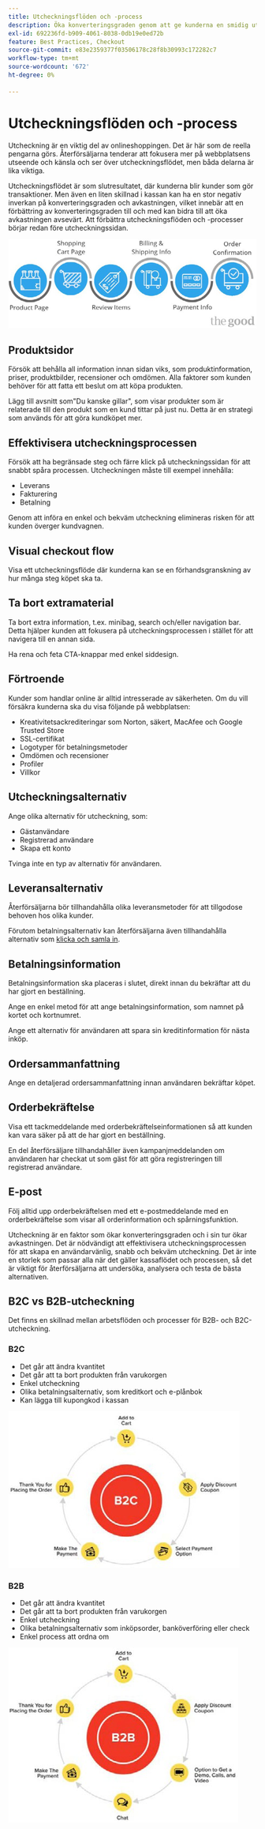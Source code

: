 ```yaml
---
title: Utcheckningsflöden och -process
description: Öka konverteringsgraden genom att ge kunderna en smidig utcheckningsupplevelse.
exl-id: 692236fd-b909-4061-8038-0db19e0ed72b
feature: Best Practices, Checkout
source-git-commit: e83e2359377f03506178c28f8b30993c172282c7
workflow-type: tm+mt
source-wordcount: '672'
ht-degree: 0%

---
```


# Utcheckningsflöden och -process

Utcheckning är en viktig del av onlineshoppingen. Det är här som de reella pengarna görs. Återförsäljarna tenderar att fokusera mer på webbplatsens utseende och känsla och ser över utcheckningsflödet, men båda delarna är lika viktiga.

Utcheckningsflödet är som slutresultatet, där kunderna blir kunder som gör transaktioner. Men även en liten skillnad i kassan kan ha en stor negativ inverkan på konverteringsgraden och avkastningen, vilket innebär att en förbättring av konverteringsgraden till och med kan bidra till att öka avkastningen avsevärt. Att förbättra utcheckningsflöden och -processer börjar redan före utcheckningssidan.

![Utcheckningsprocessflödesdiagram](../../assets/playbooks/checkout-diagram.png)

## Produktsidor

Försök att behålla all information innan sidan viks, som produktinformation, priser, produktbilder, recensioner och omdömen. Alla faktorer som kunden behöver för att fatta ett beslut om att köpa produkten.

Lägg till avsnitt som&quot;Du kanske gillar&quot;, som visar produkter som är relaterade till den produkt som en kund tittar på just nu. Detta är en strategi som används för att göra kundköpet mer.

## Effektivisera utcheckningsprocessen

Försök att ha begränsade steg och färre klick på utcheckningssidan för att snabbt spåra processen. Utcheckningen måste till exempel innehålla:

- Leverans
- Fakturering
- Betalning

Genom att införa en enkel och bekväm utcheckning elimineras risken för att kunden överger kundvagnen.

## Visual checkout flow

Visa ett utcheckningsflöde där kunderna kan se en förhandsgranskning av hur många steg köpet ska ta.

## Ta bort extramaterial

Ta bort extra information, t.ex. minibag, search och/eller navigation bar. Detta hjälper kunden att fokusera på utcheckningsprocessen i stället för att navigera till en annan sida.

Ha rena och feta CTA-knappar med enkel siddesign.

## Förtroende

Kunder som handlar online är alltid intresserade av säkerheten. Om du vill försäkra kunderna ska du visa följande på webbplatsen:

- Kreativitetsackrediteringar som Norton, säkert, MacAfee och Google Trusted Store
- SSL-certifikat
- Logotyper för betalningsmetoder
- Omdömen och recensioner
- Profiler
- Villkor

## Utcheckningsalternativ

Ange olika alternativ för utcheckning, som:

- Gästanvändare
- Registrerad användare
- Skapa ett konto

Tvinga inte en typ av alternativ för användaren.

## Leveransalternativ

Återförsäljarna bör tillhandahålla olika leveransmetoder för att tillgodose behoven hos olika kunder.

Förutom betalningsalternativ kan återförsäljarna även tillhandahålla alternativ som [klicka och samla in](click-collect.md).

## Betalningsinformation

Betalningsinformation ska placeras i slutet, direkt innan du bekräftar att du har gjort en beställning.

Ange en enkel metod för att ange betalningsinformation, som namnet på kortet och kortnumret.

Ange ett alternativ för användaren att spara sin kreditinformation för nästa inköp.

## Ordersammanfattning

Ange en detaljerad ordersammanfattning innan användaren bekräftar köpet.

## Orderbekräftelse

Visa ett tackmeddelande med orderbekräftelseinformationen så att kunden kan vara säker på att de har gjort en beställning.

En del återförsäljare tillhandahåller även kampanjmeddelanden om användaren har checkat ut som gäst för att göra registreringen till registrerad användare.

## E-post

Följ alltid upp orderbekräftelsen med ett e-postmeddelande med en orderbekräftelse som visar all orderinformation och spårningsfunktion.

Utcheckning är en faktor som ökar konverteringsgraden och i sin tur ökar avkastningen. Det är nödvändigt att effektivisera utcheckningsprocessen för att skapa en användarvänlig, snabb och bekväm utcheckning. Det är inte en storlek som passar alla när det gäller kassaflödet och processen, så det är viktigt för återförsäljarna att undersöka, analysera och testa de bästa alternativen.

## B2C vs B2B-utcheckning

Det finns en skillnad mellan arbetsflöden och processer för B2B- och B2C-utcheckning.

### B2C

- Det går att ändra kvantitet
- Det går att ta bort produkten från varukorgen
- Enkel utcheckning
- Olika betalningsalternativ, som kreditkort och e-plånbok
- Kan lägga till kupongkod i kassan

![Utcheckningsdiagram för B2C](../../assets/playbooks/checkout-b2c.png)

### B2B

- Det går att ändra kvantitet
- Det går att ta bort produkten från varukorgen
- Enkel utcheckning
- Olika betalningsalternativ som inköpsorder, banköverföring eller check
- Enkel process att ordna om

![B2B-utcheckningsdiagram](../../assets/playbooks/checkout-b2b.png)
